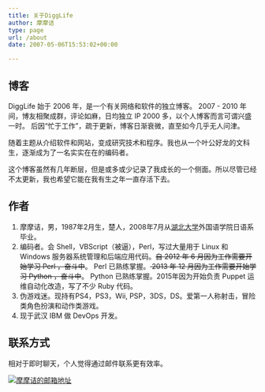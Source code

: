 ```yaml
---
title: 关于DiggLife
author: 摩摩诘
type: page
url: /about
date: 2007-05-06T15:53:02+00:00

---
```

## 博客

DiggLife 始于 2006 年，是一个有关网络和软件的独立博客。
2007 - 2010 年间，博友相聚成群，评论如麻，日均独立 IP 2000 多，以个人博客而言可谓兴盛一时。
后因“忙于工作”，疏于更新，博客日渐衰微，直至如今几乎无人问津。

随着主题从介绍软件和网站，变成研究技术和程序。我也从一个叶公好龙的文科生，逐渐成为了一名实实在在的编码者。

这个博客虽然有几年断层，但是或多或少记录了我成长的一个侧面。所以尽管已经不太更新，我也希望它能在我有生之年一直存活下去。


## 作者

1. 摩摩诘，男，1987年2月生，楚人，2008年7月从[湖北大学][1]外国语学院日语系毕业。
2. 编码者。会 Shell，VBScript（被逼），Perl，写过大量用于 Linux 和 Windows 服务器系统管理和后端应用代码。<del>自 2012 年 6 月因为工作需要开始学习 Perl ，奋斗中</del>。 Perl 已熟练掌握。<del> 2013 年 12 月因为工作需要开始学习 Python ，奋斗中</del>。 Python 已熟练掌握。2015年因为开始负责 Puppet 运维自动化改造，写了不少 Ruby 代码。
3. 伪游戏迷。现持有PS4，PS3，Wii, PSP，3DS，DS。爱第一人称射击，冒险类角色扮演和动作类游戏。
4. 现于武汉 IBM 做 DevOps 开发。

## 联系方式

相对于即时聊天，个人觉得通过邮件联系更有效率。

[![摩摩诘的邮箱地址][2]][3]

 [1]: http://www.hubu.edu.cn/
 [2]: http://digglife.qiniudn.com/wp-content/uploads/3/379/2008/01/digglife-mail.gif
 [3]: mailto:digglife@gmail.com "Mail"
